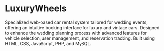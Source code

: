 # LuxuryWheels
Specialized web-based car rental system tailored for wedding events, offering an intuitive booking interface for luxury and vintage cars. Designed to enhance the wedding planning process with advanced features for vehicle selection, user management, and reservation tracking. Built using HTML, CSS, JavaScript, PHP, and MySQL.

